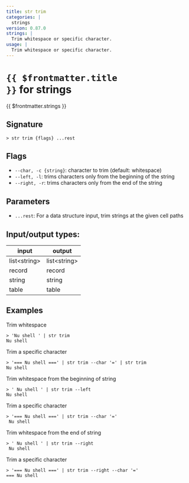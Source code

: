 ```yaml
---
title: str trim
categories: |
  strings
version: 0.87.0
strings: |
  Trim whitespace or specific character.
usage: |
  Trim whitespace or specific character.
---
```

<!-- This file is automatically generated. Please edit the command in https://github.com/nushell/nushell instead. -->

# <code>{{ $frontmatter.title }}</code> for strings

<div class='command-title'>{{ $frontmatter.strings }}</div>

## Signature

```> str trim {flags} ...rest```

## Flags

 -  `--char, -c {string}`: character to trim (default: whitespace)
 -  `--left, -l`: trims characters only from the beginning of the string
 -  `--right, -r`: trims characters only from the end of the string

## Parameters

 -  `...rest`: For a data structure input, trim strings at the given cell paths


## Input/output types:

| input        | output       |
| ------------ | ------------ |
| list\<string\> | list\<string\> |
| record       | record       |
| string       | string       |
| table        | table        |
## Examples

Trim whitespace
```nu
> 'Nu shell ' | str trim
Nu shell
```

Trim a specific character
```nu
> '=== Nu shell ===' | str trim --char '=' | str trim
Nu shell
```

Trim whitespace from the beginning of string
```nu
> ' Nu shell ' | str trim --left
Nu shell
```

Trim a specific character
```nu
> '=== Nu shell ===' | str trim --char '='
 Nu shell
```

Trim whitespace from the end of string
```nu
> ' Nu shell ' | str trim --right
 Nu shell
```

Trim a specific character
```nu
> '=== Nu shell ===' | str trim --right --char '='
=== Nu shell
```
